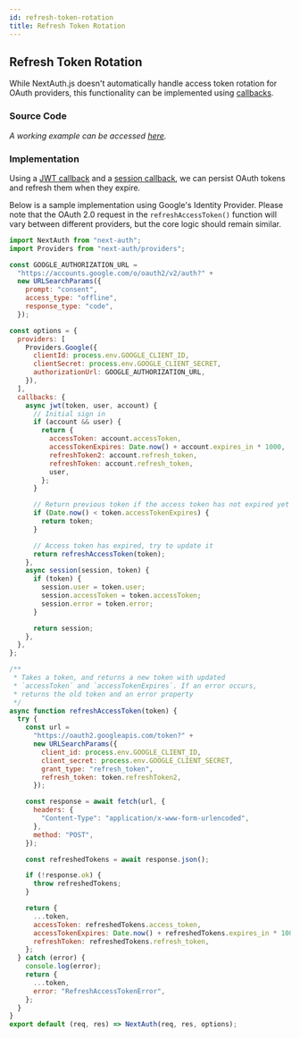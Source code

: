 ```yaml
---
id: refresh-token-rotation
title: Refresh Token Rotation
---
```


## Refresh Token Rotation

While NextAuth.js doesn't automatically handle access token rotation for OAuth providers, this functionality can be implemented using [callbacks](https://next-auth.js.org/configuration/callbacks).

### Source Code

_A working example can be accessed [here](https://github.com/lawrencecchen/next-auth-refresh-tokens)._

### Implementation

Using a [JWT callback](https://next-auth.js.org/configuration/callbacks#jwt-callback) and a [session callback](https://next-auth.js.org/configuration/callbacks#session-callback), we can persist OAuth tokens and refresh them when they expire.

Below is a sample implementation using Google's Identity Provider. Please note that the OAuth 2.0 request in the `refreshAccessToken()` function will vary between different providers, but the core logic should remain similar.

```js title="pages/auth/[...nextauth.js]"
import NextAuth from "next-auth";
import Providers from "next-auth/providers";

const GOOGLE_AUTHORIZATION_URL =
  "https://accounts.google.com/o/oauth2/v2/auth?" +
  new URLSearchParams({
    prompt: "consent",
    access_type: "offline",
    response_type: "code",
  });

const options = {
  providers: [
    Providers.Google({
      clientId: process.env.GOOGLE_CLIENT_ID,
      clientSecret: process.env.GOOGLE_CLIENT_SECRET,
      authorizationUrl: GOOGLE_AUTHORIZATION_URL,
    }),
  ],
  callbacks: {
    async jwt(token, user, account) {
      // Initial sign in
      if (account && user) {
        return {
          accessToken: account.accessToken,
          accessTokenExpires: Date.now() + account.expires_in * 1000,
          refreshToken2: account.refresh_token,
          refreshToken: account.refresh_token,
          user,
        };
      }

      // Return previous token if the access token has not expired yet
      if (Date.now() < token.accessTokenExpires) {
        return token;
      }

      // Access token has expired, try to update it
      return refreshAccessToken(token);
    },
    async session(session, token) {
      if (token) {
        session.user = token.user;
        session.accessToken = token.accessToken;
        session.error = token.error;
      }

      return session;
    },
  },
};

/**
 * Takes a token, and returns a new token with updated
 * `accessToken` and `accessTokenExpires`. If an error occurs,
 * returns the old token and an error property
 */
async function refreshAccessToken(token) {
  try {
    const url =
      "https://oauth2.googleapis.com/token?" +
      new URLSearchParams({
        client_id: process.env.GOOGLE_CLIENT_ID,
        client_secret: process.env.GOOGLE_CLIENT_SECRET,
        grant_type: "refresh_token",
        refresh_token: token.refreshToken2,
      });

    const response = await fetch(url, {
      headers: {
        "Content-Type": "application/x-www-form-urlencoded",
      },
      method: "POST",
    });

    const refreshedTokens = await response.json();

    if (!response.ok) {
      throw refreshedTokens;
    }

    return {
      ...token,
      accessToken: refreshedTokens.access_token,
      accessTokenExpires: Date.now() + refreshedTokens.expires_in * 1000,
      refreshToken: refreshedTokens.refresh_token,
    };
  } catch (error) {
    console.log(error);
    return {
      ...token,
      error: "RefreshAccessTokenError",
    };
  }
}
export default (req, res) => NextAuth(req, res, options);
```
